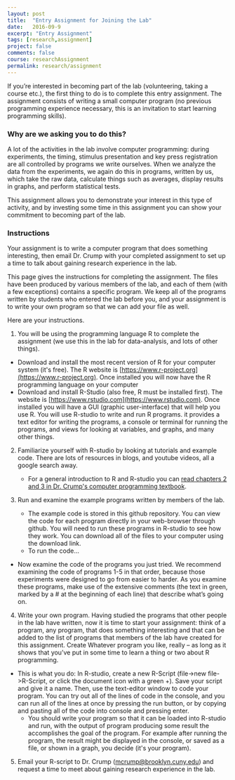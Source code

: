 ```yaml
---
layout: post
title:  "Entry Assignment for Joining the Lab"
date:   2016-09-9
excerpt: "Entry Assignment"
tags: [research,assignment]
project: false
comments: false
course: researchAssignment
permalink: research/assignment
---
```


If you’re interested in becoming part of the lab (volunteering, taking a course etc.), the first thing to do is to complete this entry assignment. The assignment consists of writing a small computer program (no previous programming experience necessary, this is an invitation to start learning programming skills).

### Why are we asking you to do this?

A lot of the activities in the lab involve computer programming: during experiments, the timing, stimulus presentation and key press registration are all controlled by programs we write ourselves. When we analyze the data from the experiments, we again do this in programs, written by us, which take the raw data, calculate things such as averages, display results in graphs, and perform statistical tests.

This assignment allows you to demonstrate your interest in this type of activity, and by investing some time in this assignment you can show your commitment to becoming part of the lab.

### Instructions

Your assignment is to write a computer program that does something interesting, then email Dr. Crump with your completed assignment to set up a time to talk about gaining research experience in the lab.

This page gives the instructions for completing the assignment. The files have been produced by various members of the lab, and each of them (with a few exceptions) contains a specific program. We keep all of the programs written by students who entered the lab before you, and your assignment is to write your own program so that we can add your file as well.

Here are your instructions.

1. You will be using the programming language R to complete the assignment (we use this in the lab for data-analysis, and lots of other things).
  * Download and install the most recent version of R for your computer system (it's free). The R website is [https://www.r-project.org](https://www.r-project.org). Once installed you will now have the R programming language on your computer
  * Download and install R-Studio (also free, R must be installed first). The website is [https://www.rstudio.com](https://www.rstudio.com). Once installed you will have a GUI (graphic user-interface) that will help you use R. You will use R-studio to write and run R programs. it provides a text editor for writing the programs, a console or terminal for running the programs, and views for looking at variables, and graphs, and many other things.  

2. Familiarize yourself with R-studio by looking at tutorials and example code. There are lots of resources in blogs, and youtube videos, all a google search away.
	* For a general introduction to R and R-studio you can [read chapters 2 and 3 in Dr. Crump's computer programming textbook](https://crumplab.github.io/ProgrammingTextbook/).

3. Run and examine the example programs written by members of the lab.
	* The example code is stored in this github repository. You can view the code for each program directly in your web-browser through github. You will need to run these programs in R-studio to see how they work. You can download all of the files to your computer using the download link.
	* To run the code...
  * Now examine the code of the programs you just tried. We recommend examining the code of programs 1-5 in that order, because those experiments were designed to go from easier to harder. As you examine these programs, make use of the extensive comments (the text in green, marked by a # at the beginning of each line) that describe what’s going on.

4. Write your own program. Having studied the programs that other people in the lab have written, now it is time to start your assignment: think of a program, any program, that does something interesting and that can be added to the list of programs that members of the lab have created for this assignment. Create Whatever program you like, really – as long as it shows that you’ve put in some time to learn a thing or two about R programming.
  * This is what you do: In R-studio, create a new R-Script (file->new file->R-Script, or click the document icon with a green +). Save your script and give it a name. Then, use the text-editor window to code your program. You can try out all of the lines of code in the console, and you can run all of the lines at once by pressing the run button, or by copying and pasting all of the code into console and pressing enter.
	* You should write your program so that it can be loaded into R-studio and run, with the output of program producing some result the accomplishes the goal of the program. For example after running the program, the result might be displayed in the console, or saved as a file, or shown in a graph, you decide (it's your program).

5. Email your R-script to Dr. Crump (mcrump@brooklyn.cuny.edu) and request a time to meet about gaining research experience in the lab.
